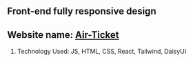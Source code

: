 ## Front-end fully responsive design
## Website name: [Air-Ticket](https://air-ticket-28ca4.web.app/)

1. Technology Used: JS, HTML, CSS, React, Tailwind, DaisyUI